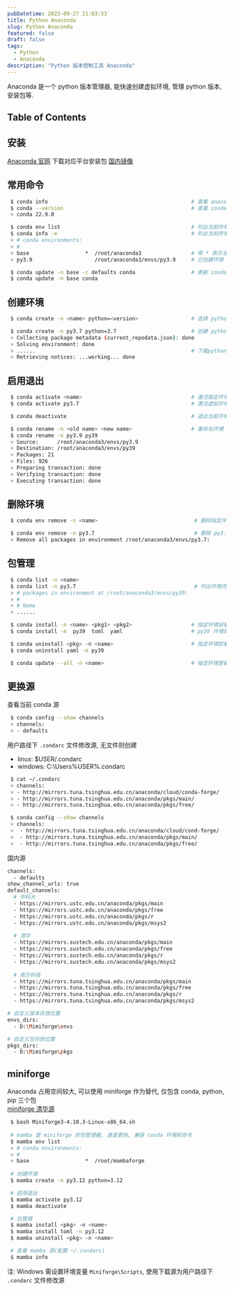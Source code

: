 ```yaml
---
pubDatetime: 2023-09-27 21:03:53
title: Python Anaconda
slug: Python Anaconda
featured: false
draft: false
tags:
  - Python
  - Anaconda
description: "Python 版本控制工具 Anaconda"
---
```


Anaconda 是一个 python 版本管理器, 能快速创建虚拟环境, 管理 python 版本,安装包等.

## Table of Contents

## 安装

[Anaconda 官网](https://www.anaconda.com/) 下载对应平台安装包
[国内镜像](https://mirrors.tuna.tsinghua.edu.cn/anaconda/archive/)

## 常用命令

```bash
 $ conda info                                              # 查看 anaconda 基本信息
 $ conda --version                                         # 查看 conda 版本
 > conda 22.9.0

 $ conda env list                                          # 列出当前所有环境
 $ conda info -e                                           # 列出当前所有环境
 > # conda environments:
 > #
 > base                  *  /root/anaconda3                # 带 * 表示当前使用环境
 > py3.9                    /root/anaconda3/envs/py3.9     # 已创建环境

 $ conda update -n base -c defaults conda                  # 更新 conda 版本
 $ conda update -n base conda
```

## 创建环境

```bash
 $ conda create -n <name> python=<version>                 # 选择 python 版本创建虚拟环境并命名

 $ conda create -n py3.7 python=3.7                        # 创建 python 3.7 虚拟环境
 > Collecting package metadata (current_repodata.json): done
 > Solving environment: done
 > ......                                                  # 下载python版本包
 > Retrieving notices: ...working... done
```

## 启用退出

```bash
 $ conda activate <name>                                   # 激活指定环境
 $ conda activate py3.7                                    # 激活虚拟环境

 $ conda deactivate                                        # 退出当前环境

 $ conda rename -n <old name> <new name>                   # 重命名环境
 $ conda rename -n py3.9 py39
 > Source:      /root/anaconda3/envs/py3.9
 > Destination: /root/anaconda3/envs/py39
 > Packages: 21
 > Files: 926
 > Preparing transaction: done
 > Verifying transaction: done
 > Executing transaction: done
```

## 删除环境

```bash
 $ conda env remove -n <name>                               # 删除指定环境

 $ conda env remove -n py3.7                                # 删除 py3.7 环境
 > Remove all packages in environment /root/anaconda3/envs/py3.7:
```

## 包管理

```bash
 $ conda list -n <name>
 $ conda list -n py3.7                                      # 列出环境内所有包
 > # packages in environment at /root/anaconda3/envs/py39:
 > #
 > # Name
 > ......

 $ conda install -n <name> <pkg1> <pkg2>                   # 指定环境安装包
 $ conda install -n  py39  toml  yaml                      # py39 环境安装 toml 和 yaml 包

 $ conda uninstall <pkg> -n <name>                         # 指定环境卸载包
 $ conda uninstall yaml -n py39

 $ conda update --all -n <name>                            # 指定环境更新所有包
```

## 更换源

查看当前 conda 源

```bash
 $ conda config --show channels
 > channels:
 > - defaults
```

用户路径下 `.condarc` 文件修改源, 无文件则创建

- linux: $USER/.condarc
- windows: C:\Users\%USER%\.condarc

```bash
 $ cat ~/.condarc
 > channels:
 > - http://mirrors.tuna.tsinghua.edu.cn/anaconda/cloud/conda-forge/
 > - http://mirrors.tuna.tsinghua.edu.cn/anaconda/pkgs/main/
 > - http://mirrors.tuna.tsinghua.edu.cn/anaconda/pkgs/free/

 $ conda config --show channels
 > channels:
 >  - http://mirrors.tuna.tsinghua.edu.cn/anaconda/cloud/cond-forge/
 >  - http://mirrors.tuna.tsinghua.edu.cn/anaconda/pkgs/main/
 >  - http://mirrors.tuna.tsinghua.edu.cn/anaconda/pkgs/free/
```

国内源

```bash
channels:
  - defaults
show_channel_urls: true
default_channels:
  # 中科大
  - https://mirrors.ustc.edu.cn/anaconda/pkgs/main
  - https://mirrors.ustc.edu.cn/anaconda/pkgs/free
  - https://mirrors.ustc.edu.cn/anaconda/pkgs/r
  - https://mirrors.ustc.edu.cn/anaconda/pkgs/msys2
  
  # 清华
  - https://mirrors.sustech.edu.cn/anaconda/pkgs/main
  - https://mirrors.sustech.edu.cn/anaconda/pkgs/free
  - https://mirrors.sustech.edu.cn/anaconda/pkgs/r
  - https://mirrors.sustech.edu.cn/anaconda/pkgs/msys2
  
  # 南方科技
  - https://mirrors.tuna.tsinghua.edu.cn/anaconda/pkgs/main
  - https://mirrors.tuna.tsinghua.edu.cn/anaconda/pkgs/free
  - https://mirrors.tuna.tsinghua.edu.cn/anaconda/pkgs/r
  - https://mirrors.tuna.tsinghua.edu.cn/anaconda/pkgs/msys2

```

```bash
# 自定义版本存放位置
envs_dirs:
  - D:\Mimiforge\envs

# 自定义包存放位置
pkgs_dirs:
  - D:\Mimiforge\pkgs
```

## miniforge

Anaconda 占用空间较大, 可以使用 miniforge 作为替代, 仅包含 conda, python, pip 三个包  
[miniforge 清华源](https://mirrors.tuna.tsinghua.edu.cn/github-release/conda-forge/)

```bash
 $ bash Miniforge3-4.10.3-Linux-x86_64.sh
 
 # mamba 是 miniforge 的包管理器, 速度更快, 兼容 conda 环境和命令
 $ mamba env list
 > # conda environments:
 > #
 > base                  *  /root/mambaforge
 
 # 创建环境
 $ mamba create -n py3.12 python=3.12

 # 启用退出
 $ mamba activate py3.12
 $ mamba deactivate

 # 包管理
 $ mamba install <pkg> -n <name>
 $ mamba install toml -n py3.12
 $ mamba uninstall <pkg> -n <name>

 # 查看 mamba 源(配置 ~/.condarc)
 $ mamba info
```

注: Windows 需设置环境变量 `Miniforge\Scripts`, 使用下载源为用户路径下 `.condarc` 文件修改源
